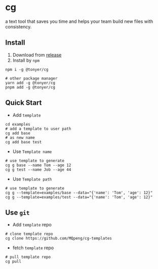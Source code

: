 # cg

a text tool that saves you time and helps your team build new files with consistency.

## Install

1. Download from [release](https://github.com/MQpeng/cg/releases)
2. Install by `npm`

```shell
npm i -g @tonyer/cg
```

```shell
# other package manager
yarn add -g @tonyer/cg
pnpm add -g @tonyer/cg
```

## Quick Start

- Add `template`

```shell
cd examples
# add a template to user path
cg add base
# as new name
cg add base test
```

- Use `Template name`

```shell
# use template to generate
cg g base --name Tom --age 12
cg g test --name Job --age 44
```

- Use `Template path`

```shell
# use template to generate
cg g --template=examples/base --data="{'name': 'Tom', 'age': 12}"
cg g --template=examples/test --data="{'name': 'Tom', 'age': 12}"
```

## Use `git`

- Add `template` repo

```shell
# clone template repo
cg clone https://github.com/MQpeng/cg-templates
```

- fetch `template` repo

```shell
# pull template repo
cg pull
```
